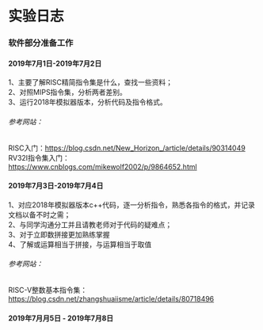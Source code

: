 # 实验日志

### 软件部分准备工作
#### 2019年7月1日-2019年7月2日
1、主要了解RISC精简指令集是什么，查找一些资料；  
2、对照MIPS指令集，分析两者差别。  
3、运行2018年模拟器版本，分析代码及指令格式。  
###### 参考网站：
RISC入门：https://blog.csdn.net/New_Horizon_/article/details/90314049  
RV32I指令集入门：https://www.cnblogs.com/mikewolf2002/p/9864652.html 

#### 2019年7月3日-2019年7月4日 
1、对应2018年模拟器版本c++代码，逐一分析指令，熟悉各指令的格式，并记录文档以备不时之需；  
2、与同学沟通分工并且请教老师对于代码的疑难点；  
3、对于立即数拼接更加熟练掌握  
4、了解或运算相当于拼接，与运算相当于取值 
###### 参考网站： 
RISC-V整数基本指令集： https://blog.csdn.net/zhangshuaiisme/article/details/80718496 

#### 2019年7月月5日 -  2019年7月8日


